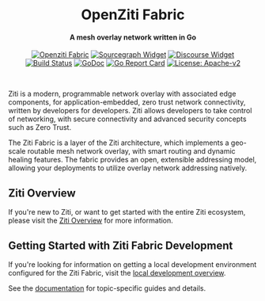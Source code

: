 <h1 align="center">
  <br>
  OpenZiti Fabric
  <br>
</h1>
<h4 align="center">A mesh overlay network written in Go </h4>
<p align="center">
  <a href="https://ziti.dev"><img src="https://img.shields.io/badge/openziti-fabric-gray.svg?longCache=true&colorB=brightgreen" alt="Openziti Fabric"></a>
  <a href="https://sourcegraph.com/github.com/openziti/fabric"><img src="https://sourcegraph.com/github.com/openziti/fabric/-/badge.svg" alt="Sourcegraph Widget"></a>
  <a href="https://openziti.discourse.group/"><img src="https://img.shields.io/badge/join-us%20on%20discourse-gray.svg?longCache=true&logo=discourse&colorB=brightgreen" alt="Discourse Widget"></a>
  <br>
  <a href="https://github.com/openziti/fabric/actions/workflows/main.yml"><img src="https://github.com/openziti/fabric/actions/workflows/main.yml/badge.svg" alt="Build Status"></a>
  <a href="https://pkg.go.dev/github.com/openziti/fabric"><img src="https://godoc.org/github.com/openziti/fabric?status.svg" alt="GoDoc"></a>
<!--
  <a href="https://codecov.io/gh/openziti/fabric"><img src="https://codecov.io/gh/pion/dtls/branch/master/graph/badge.svg" alt="Coverage Status"></a>
-->
  <a href="https://goreportcard.com/report/github.com/openziti/fabric"><img src="https://goreportcard.com/badge/github.com/openziti/fabric" alt="Go Report Card"></a>
  <a href="LICENSE"><img src="https://img.shields.io/badge/License-Apache--2.0-yellow.svg" alt="License: Apache-v2"></a>
</p>
<br>

Ziti is a modern, programmable network overlay with associated edge components, for application-embedded, zero trust network connectivity, written by developers for developers. Ziti allows developers to take control of networking, with secure connectivity and advanced security concepts such as Zero Trust.

The Ziti Fabric is a layer of the Ziti architecture, which implements a geo-scale routable mesh network overlay, with smart routing and dynamic healing features. The fabric provides an open, extensible addressing model, allowing your deployments to utilize overlay network addressing natively.

## Ziti Overview

If you're new to Ziti, or want to get started with the entire Ziti ecosystem, please visit the [Ziti Overview](https://openziti.github.io/) for more information.

## Getting Started with Ziti Fabric Development

If you're looking for information on getting a local development environment configured for the Ziti Fabric, visit the [local development overview](docs/local_development.md).

See the [documentation](docs/) for topic-specific guides and details.
